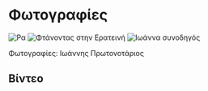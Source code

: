 # Φωτογραφίες

![](https://c1.staticflickr.com/9/8399/8895608491_28d9edd4c2_b.jpg "Ρα")
![](https://c1.staticflickr.com/9/8181/7909455540_c169594836_b.jpg "Φτάνοντας στην Ερατεινή")
![](https://c1.staticflickr.com/7/6064/6104224854_305517dd2e_b.jpg "Ιωάννα συνοδηγός")

Φωτογραφίες: Ιωάννης Πρωτονοτάριος

## Βίντεο
[](https://www.youtube.com/watch?v=oQVQ6wRDbT8)
